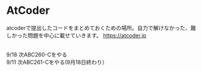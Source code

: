 # AtCoder
atcoderで提出したコードをまとめておくための場所。自力で解けなかった、難しかった問題を中心に載せていきます。
https://atcoder.jp

<br>
9/18 次ABC260-Cをやる<br>
9/11 次ABC261-Cをやる(9月18日終わり）
